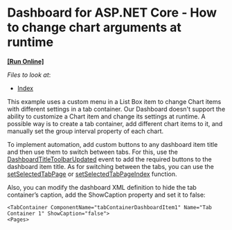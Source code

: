 # Dashboard for ASP.NET Core - How to change chart arguments at runtime
<!-- run online -->
**[[Run Online]](https://codecentral.devexpress.com/349487138/)**
<!-- run online end -->

<!-- default file list --> 
*Files to look at*:
* [Index](./CS/NetCoreDashboardApp/Pages/Index.cshtml)
<!-- default file list end -->

This example uses a custom menu in a List Box item to change Chart items with different settings in a tab container.
Our Dashboard doesn't support the ability to customize a Chart item and change its settings at runtime. A possible way is to create a tab container, add different chart items to it, and manually set the group interval property of each chart.

To implement automation, add custom buttons to any dashboard item title and then use them to switch between tabs. For this, use the [DashboardTitleToolbarUpdated](https://docs.devexpress.com/Dashboard/js-DevExpress.Dashboard.ViewerApiExtensionOptions#js_devexpress_dashboard_viewerapiextensionoptions_onitemcaptiontoolbarupdated) event to add the required buttons to the dashboard item title.
As for switching between the tabs, you can use the [setSelectedTabPage](https://docs.devexpress.com/Dashboard/js-DevExpress.Dashboard.ViewerApiExtension#js_devexpress_dashboard_viewerapiextension_setselectedtabpage_tabpagename_) or [setSelectedTabPageIndex](https://docs.devexpress.com/Dashboard/js-DevExpress.Dashboard.ViewerApiExtension#js_devexpress_dashboard_viewerapiextension_setselectedtabpageindex_tabcontainername_index_) function.

Also, you can modify the dashboard XML definition to hide the tab container’s caption, add the ShowCaption property and set it to false:
```
<TabContainer ComponentName="tabContainerDashboardItem1" Name="Tab Container 1" ShowCaption="false">
<Pages>
```
